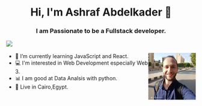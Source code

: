 
<h1 align="center">Hi, I'm Ashraf Abdelkader 👋</h1>
<p align="center">
    <h3 align="center">I am Passionate to be a Fullstack developer.</h3>
    <a href="https://www.linkedin.com/in/ashrafabdelkader/"><img src="https://img.shields.io/badge/linkedin-%230177B5?style=flat&logo=linkedin&logoColor=white"/></a>
  </p>
  <img src="Capture.JPG" align="right" width="25%"/>
  
- 🌱 I’m currently learning JavaScript and React.
- 💻 I'm interested in Web Development especially Web 3.
- 📊 I am good at Data Analsis with python.
- 📍   Live in Cairo,Egypt.
